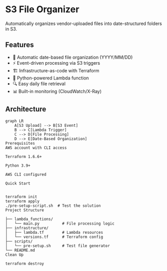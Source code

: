 # S3 File Organizer

Automatically organizes vendor-uploaded files into date-structured folders in S3.

## Features
- 📅 Automatic date-based file organization (YYYY/MM/DD)
- ⚡ Event-driven processing via S3 triggers
- 🏗️ Infrastructure-as-code with Terraform
- 🐍 Python-powered Lambda function
- 🔍 Easy daily file retrieval
- 📊 Built-in monitoring (CloudWatch/X-Ray)

## Architecture
```mermaid
graph LR
    A[S3 Upload] --> B[S3 Event]
    B --> C[Lambda Trigger]
    C --> D[File Processing]
    D --> E[Date-Based Organization]
Prerequisites
AWS account with CLI access

Terraform 1.6.6+

Python 3.9+

AWS CLI configured

Quick Start


terraform init
terraform apply
./pre-setup-script.sh  # Test the solution
Project Structure

├── lambda_functions/
│   └── main.py          # File processing logic
├── infrastructure/
│   ├── lambda.tf        # Lambda resources
│   └── versions.tf      # Terraform config
├── scripts/
│   └── pre-setup.sh     # Test file generator
└── README.md
Clean Up

terraform destroy